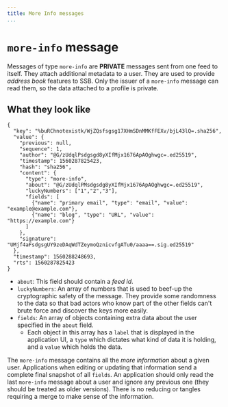 ```yaml
---
title: More Info messages
...
```


# `more-info` message

Messages of type `more-info` are **PRIVATE** messages sent from one feed to itself. They attach additional metadata to a user. They are used to provide _address book_ features to SSB. Only the issuer of a `more-info` message can read them, so the data attached to a profile is private.

## What they look like

```{.json}
{
  "key": "%buRChnotexistk/WjZQsfsgsg17XHmSDnMMKfFEXv/bjL43lQ=.sha256",
  "value": {
    "previous": null,
    "sequence": 1,
    "author": "@G/zUdqlPsdgsgd8yXIfMjx1676ApAOghwgc=.ed25519",
    "timestamp": 1560287825423,
    "hash": "sha256",
    "content": {
      "type": "more-info",
      "about": "@G/zUdqlPMsdgsdg8yXIfMjx1676ApAOghwgc=.ed25519",
      "luckyNumbers": ["1","2","3"],
      "fields": [
      	{"name": "primary email", "type": "email", "value": "example@example.com"},
      	{"name": "blog", "type": "URL", "value": "https://example.com"}
      ]
    },
    "signature": "UMjf4aFsdgsgUY9zeDAqWdTZeymoQznicvfgATu0/aaaa==.sig.ed25519"
  },
  "timestamp": 1560288248693,
  "rts": 1560287825423
}

```

* `about`: This field should contain a _feed id_.
* `luckyNumbers`: An array of numbers that is used to beef-up the cryptographic safety of the message. They provide some randomness to the data so that bad actors who know part of the other fields can't brute force and discover the keys more easily.
* `fields`: An array of objects containing extra data about the user specified in the `about` field. 
  * Each object in this array has a `label` that is displayed in the application UI, a `type` which dictates what kind of data it is holding, and a `value` which holds the data.

The `more-info` message contains all the _more information_ about a given user. Applications when editing or updating that information send a complete final snapshot of all `fields`. An application should only read the last `more-info` message about a user and ignore any previous one (they should be treated as older versions). There is no reducing or tangles requiring a merge to make sense of the information.